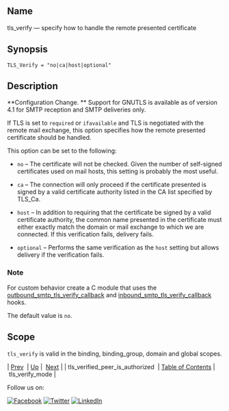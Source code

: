 <a name="config.tls_verify"></a>
## Name

tls_verify — specify how to handle the remote presented certificate

## Synopsis

`TLS_Verify = "no|ca|host|optional"`

<a name="idp27117136"></a>
## Description

**Configuration Change. ** Support for GNUTLS is available as of version 4.1 for SMTP reception and SMTP deliveries only.

If TLS is set to `required` or `ifavailable` and TLS is negotiated with the remote mail exchange, this option specifies how the remote presented certificate should be handled.

This option can be set to the following:

*   `no` – The certificate will not be checked. Given the number of self-signed certificates used on mail hosts, this setting is probably the most useful.

*   `ca` – The connection will only proceed if the certificate presented is signed by a valid certificate authority listed in the CA list specified by TLS_Ca.

*   `host` – In addition to requiring that the certificate be signed by a valid certificate authority, the common name presented in the certificate must either exactly match the domain or mail exchange to which we are connected. If this verification fails, delivery fails.

*   `optional` – Performs the same verification as the `host` setting but allows delivery if the verification fails.

### Note

For custom behavior create a C module that uses the [outbound_smtp_tls_verify_callback](https://support.messagesystems.com/docs/web-c-api/hooks.core.outbound_smtp_tls_verify_callback.php) and [inbound_smtp_tls_verify_callback](https://support.messagesystems.com/docs/web-c-api/hooks.core.inbound_smtp_tls_verify_callback.php) hooks.

The default value is `no`.

<a name="idp27132576"></a>
## Scope

`tls_verify` is valid in the binding, binding_group, domain and global scopes.

| [Prev](config.tls_verified_peer_is_authorized.php)  | [Up](config.options.ref.php) |  [Next](config.tls_verify_mode.php) |
| tls_verified_peer_is_authorized  | [Table of Contents](index.php) |  tls_verify_mode |

Follow us on:

[![Facebook](https://support.messagesystems.com/images/icon-facebook.png)](http://www.facebook.com/messagesystems) [![Twitter](https://support.messagesystems.com/images/icon-twitter.png)](http://twitter.com/#!/MessageSystems) [![LinkedIn](https://support.messagesystems.com/images/icon-linkedin.png)](http://www.linkedin.com/company/message-systems)